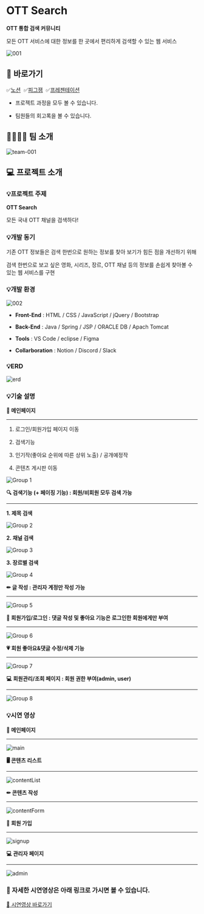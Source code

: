 # OTT Search

  

**OTT 통합 검색 커뮤니티**

  

모든 OTT 서비스에 대한 정보를 한 곳에서 편리하게 검색할 수 있는 웹 서비스

  

![001](https://github.com/suover/ott-search/assets/151433475/2418182d-08b9-40fd-8c9c-268b99a66cb0)

  

## 🔗 바로가기

  

✅[노션](https://www.notion.so/OTT-Search-5afd9d0299a245488349b99b313bf4bf?pvs=21)&nbsp; ✅[피그잼](https://www.figma.com/file/PBlSEU2bxaK0YPAyCmeG0S/OTTSearch?type=whiteboard&node-id=0%3A1&t=WmqYeZXFvIA9XZoq-1)&nbsp; ✅[프레젠테이션](https://www.miricanvas.com/v/12zjvry)

  

- 프로젝트 과정을 모두 볼 수 있습니다.

- 팀원들의 회고록을 볼 수 있습니다.

  

## 👨‍👩‍👧‍👦 팀 소개

  

![team-001](https://github.com/suover/ott-search/assets/151433475/2ecae6fb-025b-4dfe-adc6-adcae996546e)

  

## 💻 프로젝트 소개

  

### 💡프로젝트 주제

  

**OTT Search**

  

모든 국내 OTT 채널을 검색하다!

  

### 💡개발 동기

  

기존 OTT 정보들은 검색 한번으로 원하는 정보를 찾아 보기가 힘든 점을 개선하기 위해

  

검색 한번으로 보고 싶은 영화, 시리즈, 장르, OTT 채널 등의 정보를 손쉽게 찾아볼 수 있는 웹 서비스를 구현

  

### 💡개발 환경

  

<img alt="002" src="https://github.com/suover/ott-search/assets/151433475/5895e3d8-3a92-4491-b19a-803c85058b42">
  

-  **Front-End** : HTML / CSS / JavaScript / jQuery / Bootstrap

-  **Back-End** : Java / Spring / JSP / ORACLE DB / Apach Tomcat

-  **Tools** : VS Code / eclipse / Figma

-  **Collarboration** : Notion / Discord / Slack

  

### 💡ERD



![erd](https://github.com/suover/ott-search/assets/151433475/57935bd0-df60-47df-aa31-c0c855e52da1)



### 💡기술 설명

  

**📃 메인페이지**

  

---

  

1. 로그인/회원가입 페이지 이동

2. 검색기능

3. 인기작(좋아요 순위에 따른 상위 노출) / 공개예정작

4. 콘텐츠 게시판 이동

  

![Group 1](https://github.com/suover/ott-search/assets/151433475/f7e2047f-ce2f-4f46-8923-9321fba3a886)

  

**🔍 검색기능 (+ 페이징 기능) : 회원/비회원 모두 검색 가능**

  

---

  

**1. 제목 검색**

  

![Group 2](https://github.com/suover/ott-search/assets/151433475/55abc0c4-3783-4b5c-b4ff-19e4030a4912)

  

**2. 채널 검색**

  

![Group 3](https://github.com/suover/ott-search/assets/151433475/1f4b4153-a847-4e01-9130-f82022b48815)

  

**3. 장르별 검색**

  

![Group 4](https://github.com/suover/ott-search/assets/151433475/2b6bc916-85df-467f-8e5c-414de2652b98)

  

**✏ 글 작성 : 관리자 계정만 작성 가능**

  

---

  

![Group 5](https://github.com/suover/ott-search/assets/151433475/c87acb02-37a4-471c-a19a-68389dc7144f)

  

**🙋 회원가입/로그인 : 댓글 작성 및 좋아요 기능은 로그인한 회원에게만 부여**

  

---

  

![Group 6](https://github.com/suover/ott-search/assets/151433475/e7f7eb49-913a-437b-a906-290a4f3dc5ee)

  

**💗 회원 좋아요&댓글 수정/삭제 기능**

  

---

  

![Group 7](https://github.com/suover/ott-search/assets/151433475/5d670b95-9644-4443-bc71-9e003f78babc)

  

**💻 회원관리/조회 페이지 : 회원 권한 부여(admin, user)**

  

---

  

![Group 8](https://github.com/suover/ott-search/assets/151433475/61a02902-39b7-4da0-b498-1e2f58e2e37d)

  

### 💡시연 영상

  

**📃 메인페이지**

  

---

  

![main](https://github.com/suover/ott-search/assets/151433475/82446e0a-3d45-49e2-a8fd-5389423d460b)

  

**🖥️ 콘텐츠 리스트**

  

---

  

![contentList](https://github.com/suover/ott-search/assets/151433475/a7e9d560-8002-433e-b556-9159c6eb267f)

  

**✏ 콘텐츠 작성**

  

---

  

![contentForm](https://github.com/suover/ott-search/assets/151433475/a4bfdc6d-72d1-45c6-b110-f1e7d7038d51)

  

**🙋 회원 가입**

  

---

  

![signup](https://github.com/suover/ott-search/assets/151433475/88d96046-c96a-482f-9b36-676c25da6d9e)

  

**💻 관리자 페이지**

  

---

  

![admin](https://github.com/suover/ott-search/assets/151433475/41e1c42b-0033-4c04-90fe-f88ee1b5a8af)

  

### **🎥 자세한 시연영상은 아래 링크로 가시면 볼 수 있습니다.**

  

[🔗 시연영상 바로가기](https://www.notion.so/OTT-Search-a1f77d2cffba46eba93fb3859723b452?pvs=21)
